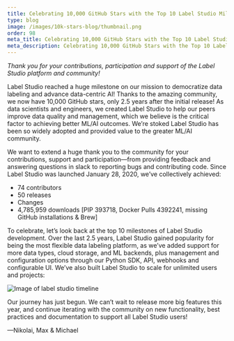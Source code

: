 ```yaml
---
title: Celebrating 10,000 GitHub Stars with the Top 10 Label Studio Milestones
type: blog
image: /images/10k-stars-blog/thumbnail.png
order: 98
meta_title: Celebrating 10,000 GitHub Stars with the Top 10 Label Studio Milestones
meta_description: Celebrating 10,000 GitHub Stars with the Top 10 Label Studio Milestones
---
```


*Thank you for your contributions, participation and support of the Label Studio platform and community!*

Label Studio reached a huge milestone on our mission to democratize data labeling and advance data-centric AI!  Thanks to the amazing community, we now have 10,000 GitHub stars, only 2.5 years after the initial release! As data scientists and engineers, we created Label Studio to help our peers improve data quality and management, which we believe is the critical factor to achieving better ML/AI outcomes. We’re stoked Label Studio has been so widely adopted and provided value to the greater ML/AI community.

We want to extend a huge thank you to the community for your contributions, support and participation—from providing feedback and answering questions in slack to reporting bugs and contributing code. Since Label Studio was launched January 28, 2020, we’ve collectively achieved:
- 74 contributors
- 50 releases
- Changes
- 4,785,959 downloads [PIP 393718, Docker Pulls 4392241, missing GitHub installations & Brew]

To celebrate, let’s look back at the top 10 milestones of Label Studio development. Over the last 2.5 years, Label Studio gained popularity for being the most flexible data labeling platform, as we’ve added support for more data types, cloud storage, and ML backends, plus management and configuration options through our Python SDK, API, webhooks and configurable UI. We’ve also built Label Studio to scale for unlimited users and projects:
<br>

<img src="/images/10k-stars-blog/blog-timeline.png" alt="Image of label studio timeline" class="gif-border" />

Our journey has just begun. We can’t wait to release more big features this year, and continue iterating with the community on new functionality, best practices and documentation to support all Label Studio users!

—Nikolai, Max & Michael
